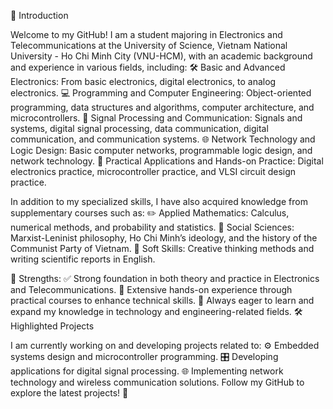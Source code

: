 📘 Introduction

Welcome to my GitHub! I am a student majoring in Electronics and Telecommunications at the University of Science, Vietnam National University - Ho Chi Minh City (VNU-HCM), with an academic background and experience in various fields, including:
🛠️ Basic and Advanced Electronics: From basic electronics, digital electronics, to analog electronics.
💻 Programming and Computer Engineering: Object-oriented programming, data structures and algorithms, computer architecture, and microcontrollers.
📡 Signal Processing and Communication: Signals and systems, digital signal processing, data communication, digital communication, and communication systems.
🌐 Network Technology and Logic Design: Basic computer networks, programmable logic design, and network technology.
🔬 Practical Applications and Hands-on Practice: Digital electronics practice, microcontroller practice, and VLSI circuit design practice.

In addition to my specialized skills, I have also acquired knowledge from supplementary courses such as:
✏️ Applied Mathematics: Calculus, numerical methods, and probability and statistics.
📖 Social Sciences: Marxist-Leninist philosophy, Ho Chi Minh’s ideology, and the history of the Communist Party of Vietnam.
🌟 Soft Skills: Creative thinking methods and writing scientific reports in English.

🌟 Strengths:
✅ Strong foundation in both theory and practice in Electronics and Telecommunications.
🔧 Extensive hands-on experience through practical courses to enhance technical skills.
🚀 Always eager to learn and expand my knowledge in technology and engineering-related fields.
🛠️ Highlighted Projects

I am currently working on and developing projects related to:
⚙️ Embedded systems design and microcontroller programming.
🎛️ Developing applications for digital signal processing.
🌐 Implementing network technology and wireless communication solutions.
Follow my GitHub to explore the latest projects! 🎯
